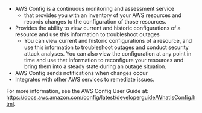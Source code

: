 - AWS Config is a continuous monitoring and assessment service
    - that provides you with an inventory of your AWS resources and records changes to the configuration of those resources.
- Provides the ability to view current and historic configurations of a resource and use this information to troubleshoot outages
    - You can view current and historic configurations of a resource, and use this information to troubleshoot outages and conduct security attack analyses. You can also view the configuration at any point in time and use that information to reconfigure your resources and bring them into a steady state during an outage situation.
- AWS Config sends notifications when changes occur
- Integrates with other AWS services to remediate issues.

For more information, see the AWS Config User Guide at:
https://docs.aws.amazon.com/config/latest/developerguide/WhatIsConfig.html.
